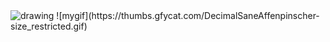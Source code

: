 <img src="https://thumbs.gfycat.com/DecimalSaneAffenpinscher-size_restricted.gif" style="width:100% height:100px" alt="drawing"/>
![mygif](https://thumbs.gfycat.com/DecimalSaneAffenpinscher-size_restricted.gif)
